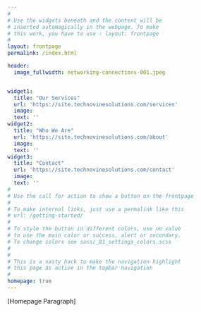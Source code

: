 ```yaml
---
#
# Use the widgets beneath and the content will be
# inserted automagically in the webpage. To make
# this work, you have to use › layout: frontpage
#
layout: frontpage
permalink: /index.html

header:
  image_fullwidth: networking-connections-001.jpeg


widget1:
  title: "Our Services"
  url: 'https://site.technovinesolutions.com/services'
  image: 
  text: ''
widget2:
  title: "Who We Are"
  url: 'https://site.technovinesolutions.com/about'
  image:
  text: ''
widget3:
  title: "Contact"
  url: 'https://site.technovinesolutions.com/contact'
  image: 
  text: ''
#
# Use the call for action to show a button on the frontpage
#
# To make internal links, just use a permalink like this
# url: /getting-started/
#
# To style the button in different colors, use no value
# to use the main color or success, alert or secondary.
# To change colors see sass/_01_settings_colors.scss
#
#
# This is a nasty hack to make the navigation highlight
# this page as active in the topbar navigation
#
homepage: true
---
```


[Homepage Paragraph]
